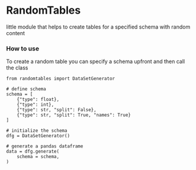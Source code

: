 # RandomTables

little module that helps to create tables for a specified schema with random content

### How to use
To create a random table you can specify a schema upfront and then call the class

```
from randomtables import DataSetGenerator

# define schema
schema = [
    {"type": float}, 
    {"type": int},
    {"type": str, "split": False},
    {"type": str, "split": True, "names": True}
]

# initialize the schema
dfg = DataSetGenerator()

# generate a pandas dataframe
data = dfg.generate(
    schema = schema,
)

```

